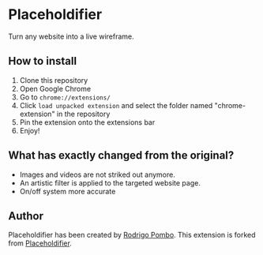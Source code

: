 # Placeholdifier

Turn any website into a live wireframe.

## How to install
1. Clone this repository
2. Open Google Chrome
3. Go to `chrome://extensions/`
4. Click `load unpacked extension` and select the folder named "chrome-extension" in the repository
5. Pin the extension onto the extensions bar
6. Enjoy!

## What has exactly changed from the original?
- Images and videos are not striked out anymore.
- An artistic filter is applied to the targeted website page.
- On/off system more accurate

## Author
Placeholdifier has been created by [Rodrigo Pombo](https://github.com/pomber). This extension is forked from [Placeholdifier](https://github.com/pomber/placeholdifier).
